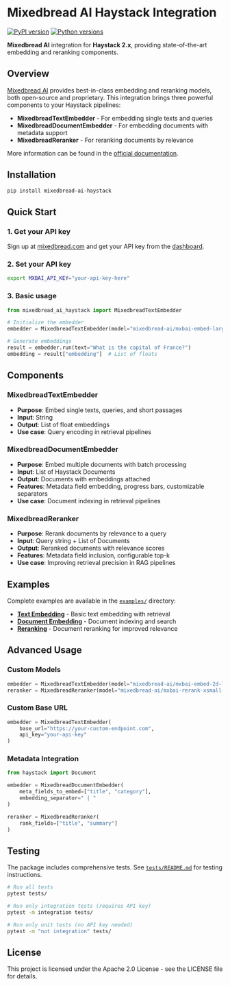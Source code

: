 # Mixedbread AI Haystack Integration

[![PyPI version](https://badge.fury.io/py/mixedbread-ai-haystack.svg)](https://badge.fury.io/py/mixedbread-ai-haystack)
[![Python versions](https://img.shields.io/pypi/pyversions/mixedbread-ai-haystack.svg)](https://pypi.org/project/mixedbread-ai-haystack/)

**Mixedbread AI** integration for **Haystack 2.x**, providing state-of-the-art embedding and reranking components.

## Overview

[Mixedbread AI](https://www.mixedbread.com) provides best-in-class embedding and reranking models, both open-source and proprietary. This integration brings three powerful components to your Haystack pipelines:

- **MixedbreadTextEmbedder** - For embedding single texts and queries
- **MixedbreadDocumentEmbedder** - For embedding documents with metadata support  
- **MixedbreadReranker** - For reranking documents by relevance

More information can be found in the [official documentation](https://www.mixedbread.com/api-reference/integrations#haystack).

## Installation

```bash
pip install mixedbread-ai-haystack
```

## Quick Start

### 1. Get your API key
Sign up at [mixedbread.com](https://www.mixedbread.com) and get your API key from the [dashboard](https://www.mixedbread.com/dashboard?next=api-keys).

### 2. Set your API key
```bash
export MXBAI_API_KEY="your-api-key-here"
```

### 3. Basic usage
```python
from mixedbread_ai_haystack import MixedbreadTextEmbedder

# Initialize the embedder
embedder = MixedbreadTextEmbedder(model="mixedbread-ai/mxbai-embed-large-v1")

# Generate embeddings
result = embedder.run(text="What is the capital of France?")
embedding = result["embedding"]  # List of floats
```

## Components

### MixedbreadTextEmbedder
- **Purpose**: Embed single texts, queries, and short passages
- **Input**: String
- **Output**: List of float embeddings
- **Use case**: Query encoding in retrieval pipelines

### MixedbreadDocumentEmbedder  
- **Purpose**: Embed multiple documents with batch processing
- **Input**: List of Haystack Documents
- **Output**: Documents with embeddings attached
- **Features**: Metadata field embedding, progress bars, customizable separators
- **Use case**: Document indexing in retrieval pipelines

### MixedbreadReranker
- **Purpose**: Rerank documents by relevance to a query
- **Input**: Query string + List of Documents  
- **Output**: Reranked documents with relevance scores
- **Features**: Metadata field inclusion, configurable top-k
- **Use case**: Improving retrieval precision in RAG pipelines

## Examples

Complete examples are available in the [`examples/`](./examples/) directory:

- **[Text Embedding](./examples/mixedbread_text_embedding.py)** - Basic text embedding with retrieval
- **[Document Embedding](./examples/mixedbread_document_embedding.py)** - Document indexing and search  
- **[Reranking](./examples/mixedbread_reranking.py)** - Document reranking for improved relevance

## Advanced Usage

### Custom Models
```python
embedder = MixedbreadTextEmbedder(model="mixedbread-ai/mxbai-embed-2d-large-v1")
reranker = MixedbreadReranker(model="mixedbread-ai/mxbai-rerank-xsmall-v1")
```

### Custom Base URL
```python
embedder = MixedbreadTextEmbedder(
    base_url="https://your-custom-endpoint.com",
    api_key="your-api-key"
)
```

### Metadata Integration
```python
from haystack import Document

embedder = MixedbreadDocumentEmbedder(
    meta_fields_to_embed=["title", "category"],
    embedding_separator=" | "
)

reranker = MixedbreadReranker(
    rank_fields=["title", "summary"]
)
```

## Testing

The package includes comprehensive tests. See [`tests/README.md`](./tests/README.md) for testing instructions.

```bash
# Run all tests
pytest tests/

# Run only integration tests (requires API key)
pytest -m integration tests/

# Run only unit tests (no API key needed)  
pytest -m "not integration" tests/
```

## License

This project is licensed under the Apache 2.0 License - see the LICENSE file for details.
